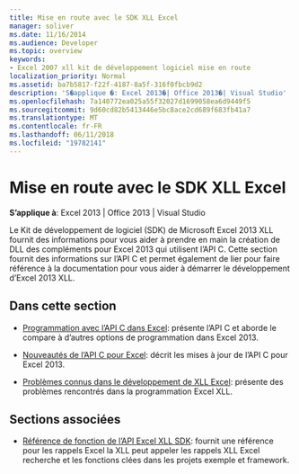```yaml
---
title: Mise en route avec le SDK XLL Excel
manager: soliver
ms.date: 11/16/2014
ms.audience: Developer
ms.topic: overview
keywords:
- Excel 2007 xll kit de développement logiciel mise en route
localization_priority: Normal
ms.assetid: ba7b5817-f22f-4187-8a5f-316f0fbcb9d2
description: 'S�applique �: Excel 2013�| Office 2013�| Visual Studio'
ms.openlocfilehash: 7a140772ea025a55f32027d1699058ea6d9449f5
ms.sourcegitcommit: 9d60cd82b5413446e5bc8ace2cd689f683fb41a7
ms.translationtype: MT
ms.contentlocale: fr-FR
ms.lasthandoff: 06/11/2018
ms.locfileid: "19782141"
---
```

# <a name="getting-started-with-the-excel-xll-sdk"></a>Mise en route avec le SDK XLL Excel

**S’applique à**: Excel 2013 | Office 2013 | Visual Studio 
  
Le Kit de développement de logiciel (SDK) de Microsoft Excel 2013 XLL fournit des informations pour vous aider à prendre en main la création de DLL des compléments pour Excel 2013 qui utilisent l’API C. Cette section fournit des informations sur l’API C et permet également de lier pour faire référence à la documentation pour vous aider à démarrer le développement d’Excel 2013 XLL.
  
## <a name="in-this-section"></a>Dans cette section

- [Programmation avec l’API C dans Excel](programming-with-the-c-api-in-excel.md): présente l’API C et aborde le compare à d’autres options de programmation dans Excel 2013.
    
- [Nouveautés de l’API C pour Excel](what-s-new-in-the-c-api-for-excel.md): décrit les mises à jour de l’API C pour Excel 2013.
    
- [Problèmes connus dans le développement de XLL Excel](known-issues-in-excel-xll-development.md): présente des problèmes rencontrés dans la programmation Excel XLL.
    
## <a name="related-sections"></a>Sections associées

- [Référence de fonction de l’API Excel XLL SDK](excel-xll-sdk-api-function-reference.md): fournit une référence pour les rappels Excel la XLL peut appeler les rappels XLL Excel recherche et les fonctions clées dans les projets exemple et framework.
    

